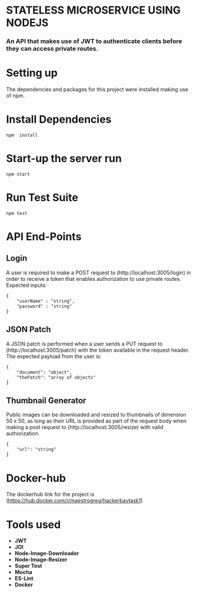 # STATELESS MICROSERVICE USING NODEJS
### An API that makes use of JWT to authenticate clients before they can access private routes. 

# Setting up
The dependencies and packages for this project were installed making use of npm.

# Install Dependencies
```
npm  install
```

# Start-up the server run
``` 
npm start 
```

# Run Test Suite
```
npm test
```
# API End-Points
## **Login**
A user is required to make a POST request to (http://localhost:3005/login) in order to receive a token that enables authorization to use private routes. 
Expected inputs:
```
{
    "userName" : "string",
    "password" : "string"
}
```
## **JSON Patch**
A JSON patch is performed when a user sends a PUT request to (http://localhost:3005/patch) with the token available in the request header. The expected payload from the user is:
```
{
    "document": "object",
    "thePatch": "array of objects"
}
```
##  **Thumbnail Generator**
Public images can be downloaded and resized to thumbnails of dimension 50 x 50, as long as their URL is provided as part of the request body when making a post request to (http://localhost:3005/resize) with valid authorization.
```
{
    "url": "string"
} 
```

# Docker-hub
The dockerhub link for the project is (https://hub.docker.com/r/maestrogreg/hackerbaytask1)

# Tools used
* **JWT**
* **JOI**
* **Node-Image-Downloader**
* **Node-Image-Resizer**
* **Super Test**
* **Mocha**
* **ES-Lint**
* **Docker**

